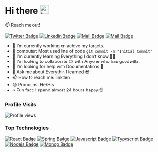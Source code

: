 # Hi there <img src="https://user-images.githubusercontent.com/1303154/88677602-1635ba80-d120-11ea-84d8-d263ba5fc3c0.gif" width="28px" alt="hi">

:mailbox: Reach me out!

[![Twitter Badge](https://img.shields.io/badge/-@Twitter-1ca0f1?style=flat&labelColor=1ca0f1&logo=twitter&logoColor=white&link=https://twitter.com/GayasThasmika)](https://twitter.com/GayasThasmika) [![Linkedin Badge](https://img.shields.io/badge/-Linkedin-0e76a8?style=flat&labelColor=0e76a8&logo=linkedin&logoColor=white)](https://www.linkedin.com/in/gayas-thasmika/) [![Mail Badge](https://img.shields.io/badge/-Instagram-e84393?style=flat&labelColor=e84393&logo=instagram&logoColor=white)](https://www.instagram.com/t_h_a_z_m_i_k_a/) [![Mail Badge](https://img.shields.io/badge/-Mail-c0392b?style=flat&labelColor=c0392b&logo=gmail&logoColor=white)](mailto:gayasthasmika.w@gmail.com)



- 🔭 I’m currently working on achive my targets.
- 📃 computer: Most used line of code `git commit -m "Initial Commit"`
- 🌱 I’m currently learning Everything I don't know.👨‍💻
- 👯 I’m looking to collaborate 😊 with Anyone who has goodwills.
- 🤔 I’m looking for help with Documentations 📃
- 💬 Ask me about Everythin I learned 😎
- 📫 How to reach me: linkden
- 😄 Pronouns: He/His
- ⚡ Fun fact: I spend almost 24 hours happy.👌

### Profile Visits 
![Profile views](https://gpvc.arturio.dev/GT-CodiNgS?v=3)

### Top Technologies



[![React Badge](https://img.shields.io/badge/-React-61DBFB?style=for-the-badge&labelColor=black&logo=react&logoColor=61DBFB)](#) [![Spring Badge](https://img.shields.io/badge/-Spring-6DB33F?style=for-the-badge&labelColor=black&logo=spring&logoColor=6DB33F)](#) [![Javascript Badge](https://img.shields.io/badge/-Javascript-F0DB4F?style=for-the-badge&labelColor=black&logo=javascript&logoColor=F0DB4F)](#) [![Typescript Badge](https://img.shields.io/badge/-Typescript-007acc?style=for-the-badge&labelColor=black&logo=typescript&logoColor=007acc)](#) [![Nodejs Badge](https://img.shields.io/badge/-Nodejs-3C873A?style=for-the-badge&labelColor=black&logo=node.js&logoColor=3C873A)](#)
 [![Mongo Badge](https://img.shields.io/badge/-MongoDB-white?style=for-the-badge&labelColor=black&logo=MongoDB&logoColor=459B45)](#)

<br />

